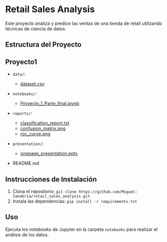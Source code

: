 # Retail Sales Analysis

Este proyecto analiza y predice las ventas de una tienda de retail utilizando técnicas de ciencia de datos.

## Estructura del Proyecto

## Proyecto1
- `data/`:
  - [dataset.csv](https://github.com/Miguel-Sanabria/retail_sales_analysis/blob/Parte_final/retail_sales_dataset.csv)
  
- `notebooks/`:
  - [Proyecto_1_Parte_final.ipynb](https://github.com/Miguel-Sanabria/retail_sales_analysis/blob/Parte_final/Proyecto_1_Parte_final_(Core).ipynb)
  
- `reports/`:
  - [classification_report.txt](https://github.com/Miguel-Sanabria/retail_sales_analysis/blob/Parte_final/classification_report.txt)
  - [confusion_matrix.png](https://github.com/Miguel-Sanabria/retail_sales_analysis/blob/Parte_final/confusion_matrix.PNG)
  - [roc_curve.png](https://github.com/Miguel-Sanabria/retail_sales_analysis/blob/Parte_final/roc_curve.png)
  
- `presentation/`:
  - [onepage_presentation.pptx](https://github.com/Miguel-Sanabria/retail_sales_analysis/blob/Parte_final/onepage_presentation.pptx)
  
- README.md

## Instrucciones de Instalación

1. Clona el repositorio: `git clone https://github.com/Miguel-Sanabria/retail_sales_analysis.git`
2. Instala las dependencias: `pip install -r requirements.txt`

## Uso

Ejecuta los notebooks de Jupyter en la carpeta `notebooks` para realizar el análisis de los datos.
